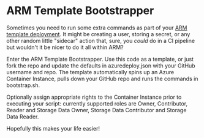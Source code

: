 # ARM Template Bootstrapper
Sometimes you need to run some extra commands as part of your [ARM template deployment](https://docs.microsoft.com/en-us/azure/azure-resource-manager/resource-group-authoring-templates). It might be creating a user, storing a secret, or any other random little "sidecar" action that, sure, you *could* do in a CI pipeline but wouldn't it be nicer to do it all within ARM?

Enter the ARM Template Bootstrapper. Use this code as a template, or just fork the repo and update the defaults in azuredeploy.json with your GitHub username and repo. The template automatically spins up an Azure Container Instance, pulls down your GitHub repo and runs the commands in bootstrap.sh.

Optionally assign appropriate rights to the Container Instance prior to executing your script: currently supported roles are Owner, Contributor, Reader and Storage Data Owner, Storage Data Contributor and Storage Data Reader. 

Hopefully this makes your life easier!
